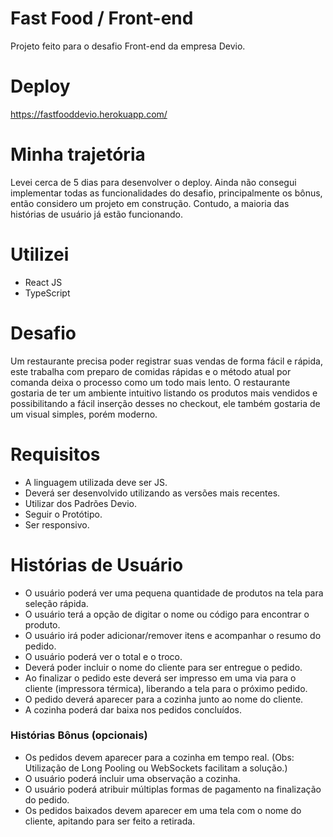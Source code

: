 # Fast Food / Front-end

Projeto feito para o desafio Front-end da empresa Devio.

# Deploy

https://fastfooddevio.herokuapp.com/

# Minha trajetória

Levei cerca de 5 dias para desenvolver o deploy. Ainda não consegui implementar todas as funcionalidades do desafio, principalmente os bônus, então considero um projeto em construção. Contudo, a maioria das histórias de usuário já estão funcionando. 

# Utilizei
- React JS
- TypeScript

# Desafio

Um restaurante precisa poder registrar suas vendas de forma fácil e rápida, este trabalha com preparo de comidas rápidas e o método atual por comanda deixa o processo como um todo mais lento. O restaurante gostaria de ter um ambiente intuitivo listando os produtos mais vendidos e possibilitando a fácil inserção desses no checkout, ele também gostaria de um visual simples, porém moderno.

# Requisitos 
- A linguagem utilizada deve ser JS.
- Deverá ser desenvolvido utilizando as versões mais recentes.
- Utilizar dos Padrões Devio.
- Seguir o Protótipo.
- Ser responsivo.

# Histórias de Usuário
 
- O usuário poderá ver uma pequena quantidade de produtos na tela para seleção rápida.
- O usuário terá a opção de digitar o nome ou código para encontrar o produto.
- O usuário irá poder adicionar/remover itens e acompanhar o resumo do pedido.
- O usuário poderá ver o total e o troco.
- Deverá poder incluir o nome do cliente para ser entregue o pedido.
- Ao finalizar o pedido este deverá ser impresso em uma via para o cliente (impressora térmica), liberando a tela para o próximo pedido.
- O pedido deverá aparecer para a cozinha junto ao nome do cliente.
- A cozinha poderá dar baixa nos pedidos concluídos.

### Histórias Bônus (opcionais) 
- Os pedidos devem aparecer para a cozinha em tempo real. (Obs: Utilização de Long Pooling ou WebSockets facilitam a solução.)
- O usuário poderá incluir uma observação a cozinha.
- O usuário poderá atribuir múltiplas formas de pagamento na finalização do pedido.
- Os pedidos baixados devem aparecer em uma tela com o nome do cliente, apitando para ser feito a retirada.
